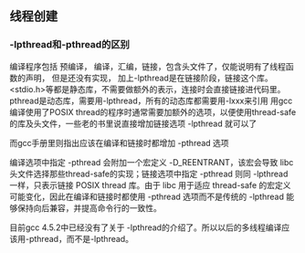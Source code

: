 ## 线程创建


### -lpthread和-pthread的区别
编译程序包括 预编译， 编译，汇编，链接，包含头文件了，仅能说明有了线程函数的声明， 但是还没有实现， 加上-lpthread是在链接阶段，链接这个库。
<stdio.h>等都是静态库，不需要做额外的表示，连接时会直接链接进代码里。pthread是动态库，需要用-lpthread，所有的动态库都需要用-lxxx来引用
用gcc编译使用了POSIX thread的程序时通常需要加额外的选项，以便使用thread-safe的库及头文件，一些老的书里说直接增加链接选项 -lpthread 就可以了

而gcc手册里则指出应该在编译和链接时都增加 -pthread 选项

 

编译选项中指定 -pthread 会附加一个宏定义 -D_REENTRANT，该宏会导致 libc 头文件选择那些thread-safe的实现；链接选项中指定 -pthread 则同 -lpthread 一样，只表示链接 POSIX thread 库。由于 libc 用于适应 thread-safe 的宏定义可能变化，因此在编译和链接时都使用 -pthread 选项而不是传统的 -lpthread 能够保持向后兼容，并提高命令行的一致性。

 

目前gcc 4.5.2中已经没有了关于 -lpthread的介绍了。所以以后的多线程编译应该用-pthread，而不是-lpthread。
